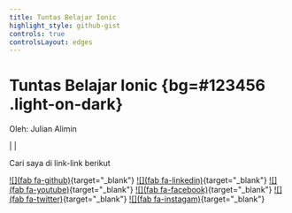 ```yaml
---
title: Tuntas Belajar Ionic
highlight_style: github-gist
controls: true
controlsLayout: edges
---
```



# Tuntas Belajar Ionic {bg=#123456 .light-on-dark}

Oleh:
Julian Alimin

|
|

Cari saya di link-link berikut

[![](fab fa-github)](https://github.com/dmastag){target="_blank"}
[![](fab fa-linkedin)](https://www.linkedin.com/in/julianalimin){target="_blank"}
[![](fab fa-youtube)](https://www.youtube.com/c/JulianAlimin){target="_blank"}
[![](fab fa-facebook)](https://www.facebook.com/julianalimin){target="_blank"}
[![](fab fa-twitter)](https://twitter.com/julianalimin){target="_blank"}
[![](fab fa-instagam)](https://www.instagram.com/julianalimin/?hl=en){target="_blank"}